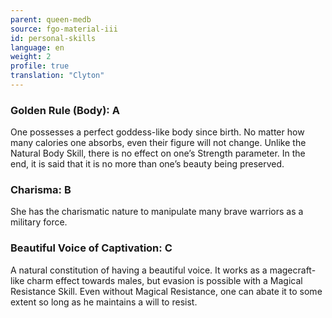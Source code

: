 ```yaml
---
parent: queen-medb
source: fgo-material-iii
id: personal-skills
language: en
weight: 2
profile: true
translation: "Clyton"
---
```


### Golden Rule (Body): A

One possesses a perfect goddess-like body since birth. No matter how many calories one absorbs, even their figure will not change. Unlike the Natural Body Skill, there is no effect on one’s Strength parameter. In the end, it is said that it is no more than one’s beauty being preserved.

### Charisma: B

She has the charismatic nature to manipulate many brave warriors as a military force.

### Beautiful Voice of Captivation: C

A natural constitution of having a beautiful voice. It works as a magecraft-like charm effect towards males, but evasion is possible with a Magical Resistance Skill. Even without Magical Resistance, one can abate it to some extent so long as he maintains a will to resist.
